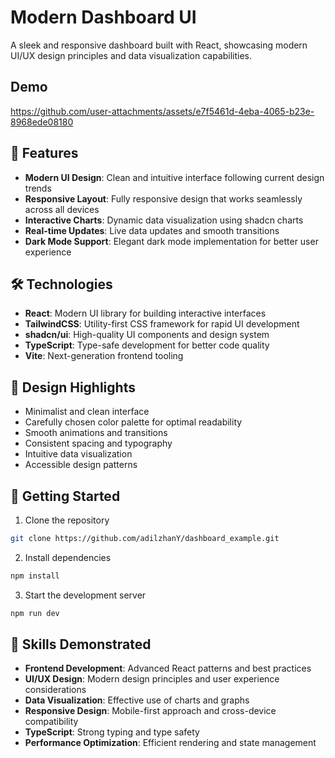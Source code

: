 # Modern Dashboard UI

A sleek and responsive dashboard built with React, showcasing modern UI/UX design principles and data visualization capabilities.

## Demo
https://github.com/user-attachments/assets/e7f5461d-4eba-4065-b23e-8968ede08180

## 🚀 Features

- **Modern UI Design**: Clean and intuitive interface following current design trends
- **Responsive Layout**: Fully responsive design that works seamlessly across all devices
- **Interactive Charts**: Dynamic data visualization using shadcn charts
- **Real-time Updates**: Live data updates and smooth transitions
- **Dark Mode Support**: Elegant dark mode implementation for better user experience

## 🛠️ Technologies

- **React**: Modern UI library for building interactive interfaces
- **TailwindCSS**: Utility-first CSS framework for rapid UI development
- **shadcn/ui**: High-quality UI components and design system
- **TypeScript**: Type-safe development for better code quality
- **Vite**: Next-generation frontend tooling

## 🎨 Design Highlights

- Minimalist and clean interface
- Carefully chosen color palette for optimal readability
- Smooth animations and transitions
- Consistent spacing and typography
- Intuitive data visualization
- Accessible design patterns

## 🚀 Getting Started

1. Clone the repository
```bash
git clone https://github.com/adilzhanY/dashboard_example.git
```

2. Install dependencies
```bash
npm install
```

3. Start the development server
```bash
npm run dev
```

## 🎯 Skills Demonstrated

- **Frontend Development**: Advanced React patterns and best practices
- **UI/UX Design**: Modern design principles and user experience considerations
- **Data Visualization**: Effective use of charts and graphs
- **Responsive Design**: Mobile-first approach and cross-device compatibility
- **TypeScript**: Strong typing and type safety
- **Performance Optimization**: Efficient rendering and state management
